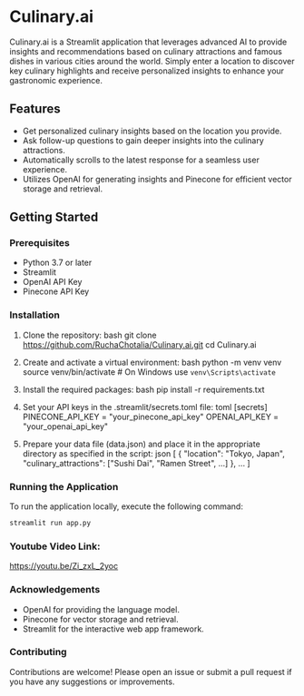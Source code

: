 # Culinary.ai

Culinary.ai is a Streamlit application that leverages advanced AI to provide insights and recommendations based on culinary attractions and famous dishes in various cities around the world. Simply enter a location to discover key culinary highlights and receive personalized insights to enhance your gastronomic experience.

## Features

- Get personalized culinary insights based on the location you provide.
- Ask follow-up questions to gain deeper insights into the culinary attractions.
- Automatically scrolls to the latest response for a seamless user experience.
- Utilizes OpenAI for generating insights and Pinecone for efficient vector storage and retrieval.

## Getting Started

### Prerequisites

- Python 3.7 or later
- Streamlit
- OpenAI API Key
- Pinecone API Key

### Installation

1. Clone the repository:
    bash
    git clone https://github.com/RuchaChotalia/Culinary.ai.git
    cd Culinary.ai
    

2. Create and activate a virtual environment:
    bash
    python -m venv venv
    source venv/bin/activate  # On Windows use `venv\Scripts\activate`
    

3. Install the required packages:
    bash
    pip install -r requirements.txt
    

4. Set your API keys in the .streamlit/secrets.toml file:
    toml
    [secrets]
    PINECONE_API_KEY = "your_pinecone_api_key"
    OPENAI_API_KEY = "your_openai_api_key"
    

5. Prepare your data file (data.json) and place it in the appropriate directory as specified in the script:
    json
    [
        {
            "location": "Tokyo, Japan",
            "culinary_attractions": ["Sushi Dai", "Ramen Street", ...]
        },
        ...
    ]
    

### Running the Application

To run the application locally, execute the following command:
```bash
streamlit run app.py
```
### Youtube Video Link:
https://youtu.be/Zi_zxL_2yoc

### Acknowledgements
- OpenAI for providing the language model.
- Pinecone for vector storage and retrieval.
- Streamlit for the interactive web app framework.

### Contributing
Contributions are welcome! Please open an issue or submit a pull request if you have any suggestions or improvements.
